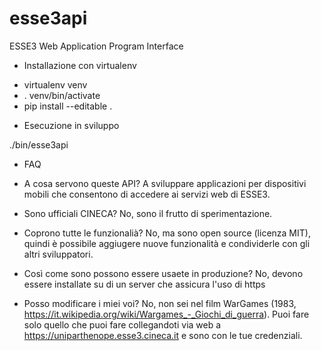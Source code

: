 # esse3api
ESSE3 Web Application Program Interface

* Installazione con virtualenv

- virtualenv venv
- . venv/bin/activate
- pip install --editable .

* Esecuzione in sviluppo

./bin/esse3api

* FAQ

- A cosa servono queste API?
A sviluppare applicazioni per dispositivi mobili che consentono di accedere ai servizi web di ESSE3.

- Sono ufficiali CINECA?
No, sono il frutto di sperimentazione.

- Coprono tutte le funzionalià?
No, ma sono open source (licenza MIT), quindi è possibile aggiugere nuove funzionalità e condividerle con gli altri sviluppatori.

- Così come sono possono essere usaete in produzione?
No, devono essere installate su di un server che assicura l'uso di https

- Posso modificare i miei voi?
No, non sei nel film WarGames (1983, https://it.wikipedia.org/wiki/Wargames_-_Giochi_di_guerra).
Puoi fare solo quello che puoi fare collegandoti via web a https://uniparthenope.esse3.cineca.it e sono con le tue credenziali.


